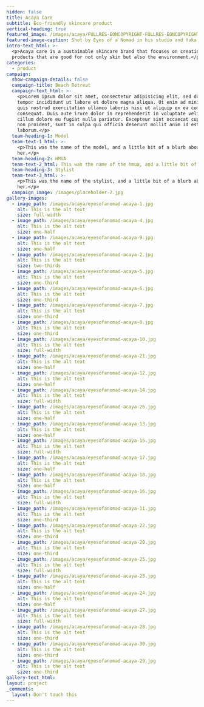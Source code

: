 ```yaml
---
hidden: false
title: Acaya Care
subtitle: Eco-friendly skincare product
vertical-heading: true
featured_image: /images/acaya/FULLRES-EONCOPYRIGHT-FULLRES-EONCOPYRIGHT-Acaya-Care0337.jpg
featured-image-caption: Shot by Eyes of a Nomad in his studio and Yuka Villa for the campaign shoot
intro-text_html: >-
  <p>Acaya care is a sustainable skincare brand that focuses on creating
  products that are good for not only skin but also the environment.</p>
categories:
  - product
campaign:
  show-campaign-details: false
  campaign-title: Beach Retreat
  campaign-text_html: >-
    <p>Lorem ipsum dolor sit amet, consectetur adipisicing elit, sed do eiusmod
    tempor incididunt ut labore et dolore magna aliqua. Ut enim ad minim veniam,
    quis nostrud exercitation ullamco laboris nisi ut aliquip ex ea commodo
    consequat. Duis aute irure dolor in reprehenderit in voluptate velit esse
    cillum dolore eu fugiat nulla pariatur. Excepteur sint occaecat cupidatat
    non proident, sunt in culpa qui officia deserunt mollit anim id est
    laborum.</p>
  team-heading-1: Model
  team-text-1_html: >-
    <p>This was the name of the model, and a little bit of a blurb about
    her.</p>
  team-heading-2: HMUA
  team-text-2_html: This was the name of the hmua, and a little bit of a blurb about her.
  team-heading-3: Stylist
  team-text-3_html: >-
    <p>This was the name of the stylist, and a little bit of a blurb about
    her.</p>
  campaign_image: /images/placeholder-2.jpg
gallery-images:
  - image_path: /images/acaya/eyesofanomad-acaya-1.jpg
    alt: This is the alt text
    size: full-width
  - image_path: /images/acaya/eyesofanomad-acaya-4.jpg
    alt: This is the alt text
    size: one-half
  - image_path: /images/acaya/eyesofanomad-acaya-9.jpg
    alt: This is the alt text
    size: one-half
  - image_path: /images/acaya/eyesofanomad-acaya-2.jpg
    alt: This is the alt text
    size: two-thirds
  - image_path: /images/acaya/eyesofanomad-acaya-5.jpg
    alt: This is the alt text
    size: one-third
  - image_path: /images/acaya/eyesofanomad-acaya-6.jpg
    alt: This is the alt text
    size: one-third
  - image_path: /images/acaya/eyesofanomad-acaya-7.jpg
    alt: This is the alt text
    size: one-third
  - image_path: /images/acaya/eyesofanomad-acaya-8.jpg
    alt: This is the alt text
    size: one-third
  - image_path: /images/acaya/eyesofanomad-acaya-10.jpg
    alt: This is the alt text
    size: full-width
  - image_path: /images/acaya/eyesofanomad-acaya-21.jpg
    alt: This is the alt text
    size: one-half
  - image_path: /images/acaya/eyesofanomad-acaya-12.jpg
    alt: This is the alt text
    size: one-half
  - image_path: /images/acaya/eyesofanomad-acaya-14.jpg
    alt: This is the alt text
    size: full-width
  - image_path: /images/acaya/eyesofanomad-acaya-26.jpg
    alt: This is the alt text
    size: one-half
  - image_path: /images/acaya/eyesofanomad-acaya-13.jpg
    alt: This is the alt text
    size: one-half
  - image_path: /images/acaya/eyesofanomad-acaya-15.jpg
    alt: This is the alt text
    size: full-width
  - image_path: /images/acaya/eyesofanomad-acaya-17.jpg
    alt: This is the alt text
    size: one-half
  - image_path: /images/acaya/eyesofanomad-acaya-18.jpg
    alt: This is the alt text
    size: one-half
  - image_path: /images/acaya/eyesofanomad-acaya-16.jpg
    alt: This is the alt text
    size: full-width
  - image_path: /images/acaya/eyesofanomad-acaya-11.jpg
    alt: This is the alt text
    size: one-third
  - image_path: /images/acaya/eyesofanomad-acaya-22.jpg
    alt: This is the alt text
    size: one-third
  - image_path: /images/acaya/eyesofanomad-acaya-20.jpg
    alt: This is the alt text
    size: one-third
  - image_path: /images/acaya/eyesofanomad-acaya-25.jpg
    alt: This is the alt text
    size: full-width
  - image_path: /images/acaya/eyesofanomad-acaya-23.jpg
    alt: This is the alt text
    size: one-half
  - image_path: /images/acaya/eyesofanomad-acaya-24.jpg
    alt: This is the alt text
    size: one-half
  - image_path: /images/acaya/eyesofanomad-acaya-27.jpg
    alt: This is the alt text
    size: full-width
  - image_path: /images/acaya/eyesofanomad-acaya-28.jpg
    alt: This is the alt text
    size: one-third
  - image_path: /images/acaya/eyesofanomad-acaya-30.jpg
    alt: This is the alt text
    size: one-third
  - image_path: /images/acaya/eyesofanomad-acaya-29.jpg
    alt: This is the alt text
    size: one-third
gallery-text_html:
layout: project
_comments:
  layout: Don't touch this
---
```

